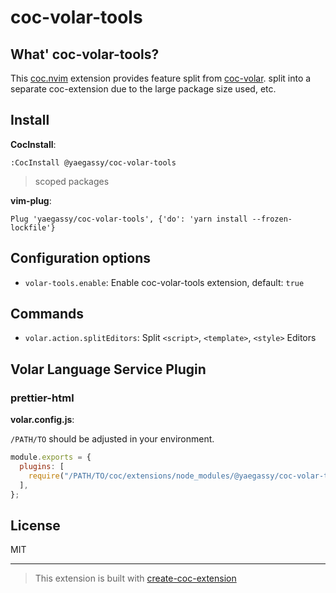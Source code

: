 # coc-volar-tools

## What' coc-volar-tools?

This [coc.nvim](https://github.com/neoclide/coc.nvim) extension provides feature split from [coc-volar](https://github.com/yaegassy/coc-volar). split into a separate coc-extension due to the large package size used, etc.

## Install

**CocInstall**:

```vim
:CocInstall @yaegassy/coc-volar-tools
```

> scoped packages

**vim-plug**:

```vim
Plug 'yaegassy/coc-volar-tools', {'do': 'yarn install --frozen-lockfile'}
```

## Configuration options

- `volar-tools.enable`: Enable coc-volar-tools extension, default: `true`

## Commands

- `volar.action.splitEditors`: Split `<script>`, `<template>`, `<style>` Editors

## Volar Language Service Plugin

### prettier-html

**volar.config.js**:

`/PATH/TO` should be adjusted in your environment.

```javascript
module.exports = {
  plugins: [
    require("/PATH/TO/coc/extensions/node_modules/@yaegassy/coc-volar-tools/lib/plugins/prettier-html").default(),
  ],
};
```

## License

MIT

---

> This extension is built with [create-coc-extension](https://github.com/fannheyward/create-coc-extension)
